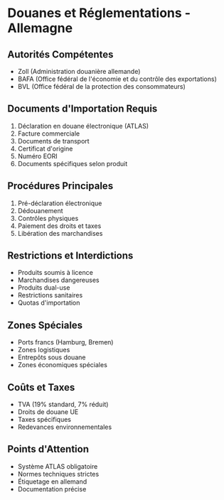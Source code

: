 # Douanes et Réglementations - Allemagne

## Autorités Compétentes
- Zoll (Administration douanière allemande)
- BAFA (Office fédéral de l'économie et du contrôle des exportations)
- BVL (Office fédéral de la protection des consommateurs)

## Documents d'Importation Requis
1. Déclaration en douane électronique (ATLAS)
2. Facture commerciale
3. Documents de transport
4. Certificat d'origine
5. Numéro EORI
6. Documents spécifiques selon produit

## Procédures Principales
1. Pré-déclaration électronique
2. Dédouanement
3. Contrôles physiques
4. Paiement des droits et taxes
5. Libération des marchandises

## Restrictions et Interdictions
- Produits soumis à licence
- Marchandises dangereuses
- Produits dual-use
- Restrictions sanitaires
- Quotas d'importation

## Zones Spéciales
- Ports francs (Hamburg, Bremen)
- Zones logistiques
- Entrepôts sous douane
- Zones économiques spéciales

## Coûts et Taxes
- TVA (19% standard, 7% réduit)
- Droits de douane UE
- Taxes spécifiques
- Redevances environnementales

## Points d'Attention
- Système ATLAS obligatoire
- Normes techniques strictes
- Étiquetage en allemand
- Documentation précise 